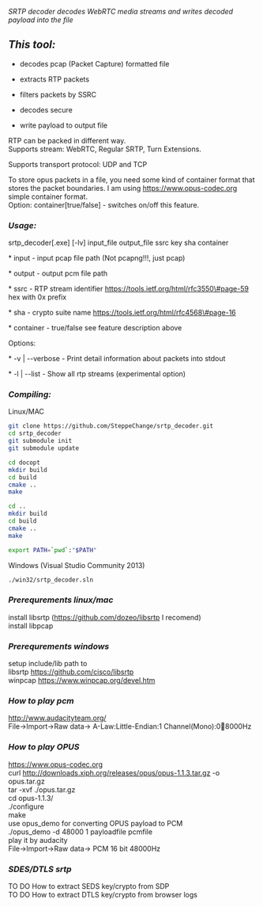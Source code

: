 *SRTP decoder decodes WebRTC media streams and writes decoded payload into the
file*

*This tool:*
------------

-   decodes pcap (Packet Capture) formatted file

-   extracts RTP packets

-   filters packets by SSRC

-   decodes secure

-   write payload to output file

RTP can be packed in different way.  
Supports stream: WebRTC, Regular SRTP, Turn Extensions.

Supports transport protocol: UDP and TCP

To store opus packets in a file, you need some kind of container format that
stores the packet boundaries. I am using https://www.opus-codec.org simple
container format.  
Option: container[true/false] - switches on/off this feature.

### *Usage:*

srtp_decoder[.exe] [-lv] input_file output_file ssrc key sha container

\* input - input pcap file path (Not pcapng!!!, just pcap)

\* output - output pcm file path

\* ssrc - RTP stream identifier https://tools.ietf.org/html/rfc3550\#page-59 hex
with 0x prefix

\* sha - crypto suite name https://tools.ietf.org/html/rfc4568\#page-16

\* container - true/false see feature description above

Options:

\* -v \| --verbose - Print detail information about packets into stdout

\* -l \| --list - Show all rtp streams (experimental option)

### *Compiling:*

Linux/MAC

~~~~~~~~~~~~~~~~~~~~~~~~~~~~~~~~~~~~~~~~~~~~~~~~~~~~~~~~~~~~~~~~~~~~~~~~~~~ bash
git clone https://github.com/SteppeChange/srtp_decoder.git
cd srtp_decoder
git submodule init
git submodule update

cd docopt
mkdir build
cd build
cmake ..
make

cd ..
mkdir build
cd build
cmake ..
make

export PATH=`pwd`:"$PATH"
~~~~~~~~~~~~~~~~~~~~~~~~~~~~~~~~~~~~~~~~~~~~~~~~~~~~~~~~~~~~~~~~~~~~~~~~~~~~~~~~

Windows (Visual Studio Community 2013)

~~~~~~~~~~~~~~~~~~~~~~~~~~~~~~~~~~~~~~~~~~~~~~~~~~~~~~~~~~~~~~~~~~~~~~~~~~~ bash
./win32/srtp_decoder.sln
~~~~~~~~~~~~~~~~~~~~~~~~~~~~~~~~~~~~~~~~~~~~~~~~~~~~~~~~~~~~~~~~~~~~~~~~~~~~~~~~

### *Prerequrements linux/mac*

install libsrtp (https://github.com/dozeo/libsrtp I recomend)  
install libpcap

### *Prerequrements windows*

setup include/lib path to  
libsrtp https://github.com/cisco/libsrtp  
winpcap https://www.winpcap.org/devel.htm

### *How to play pcm*

http://www.audacityteam.org/  
File-\>Import-\>Raw data-\> A-Law:Little-Endian:1 Channel(Mono):0:100:8000Hz

### *How to play OPUS*

https://www.opus-codec.org  
curl http://downloads.xiph.org/releases/opus/opus-1.1.3.tar.gz -o opus.tar.gz  
tar -xvf ./opus.tar.gz  
cd opus-1.1.3/  
./configure  
make  
use opus_demo for converting OPUS payload to PCM  
./opus_demo -d 48000 1 payloadfile pcmfile  
play it by audacity  
File-\>Import-\>Raw data-\> PCM 16 bit 48000Hz

### *SDES/DTLS srtp*

TO DO How to extract SEDS key/crypto from SDP  
TO DO How to extract DTLS key/crypto from browser logs
